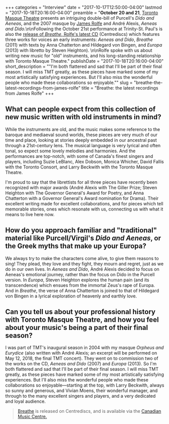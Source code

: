 +++
categories = "Interview"
date = "2017-10-17T12:50:00-04:00"
lastmod = "2017-10-18T20:16:00-04:00"
preamble = "**October 20 and 21**, [Toronto Masque Theatre](/scene/companies/toronto-masque-theatre/) presents an intriguing double-bill of Purcell's *Dido and Aeneas*, and the 2007 masque by [James Rolfe](/scene/people/james-rolfe/) and André Alexis, *Aeneas and Dido*.\n\nFollowing the October 21st performance at Trinity-St. Paul's is also the [release of *Breathe*, Rolfe's latest CD](http://www.jamesrolfe.ca/events/breathe-cd-release/) (Centrediscs) which features three works for voices an early instruments: *Aeneas and Dido*, *Breathe* (2011) with texts by Anna Chatterton and Hildegard von Bingen, and *Europa* (2013) with libretto by Steven Heighton). \n\nRolfe spoke with us about writing new music for \"old\" instruments, and his long-standing relationship with Toronto Masque Theatre."
publishDate = "2017-10-18T20:16:00-04:00"
short_description = "&quot;I&#039;m both flattered and sad that I&#039;ll be part of their final season. I will miss TMT greatly, as these pieces have marked some of my most artistically satisfying experiences. But I&#039;ll also miss the wonderful people who made these collaborations so enjoyable.&quot;"
slug = "breathe-the-latest-recordings-from-james-rolfe"
title = "Breathe: the latest recordings from James Rolfe"
+++

## What can people expect from this collection of new music written with old instruments in mind?

While the instruments are old, and the music makes some reference to the baroque and mediaeval sound worlds, these pieces are very much of our time and place, looking at stories deeply embedded in our ancestral past through a 21st-century lens. The musical language is very lyrical and often tonal, so expect some lovely melodies and harmonies. And the performances are top-notch, with some of Canada's finest singers and players, including Suzie LeBlanc, Alex Dobson, Monica Whicher, David Fallis with the Toronto Consort, and Larry Beckwith with the Toronto Masque Theatre.

I'm proud to say that the librettists for all three pieces have recently been recognized with major awards (André Alexis with The Giller Prize; Steven Heighton with The Governor General's Award for Poetry, and Anna Chatterton with a Governor General's Award nomination for Drama). Their excellent writing made for excellent collaborations, and for pieces which tell memorable stories, ones which resonate with us, connecting us with what it means to live here now.

## How do you approach familiar and "traditional" material like Purcell/Virgil's *Dido and Aeneas*, or the Greek myths that make up your Europa?

We always try to make the characters come alive, to give them reasons to sing! They plead, they love and they fight, they mourn and regret, just as we do in our own lives. In *Aeneas and Dido*, André Alexis decided to focus on Aeneas's emotional journey, rather than the focus on Dido in the Purcell version. In *Europa*, Steven Heighton explores the human pain (and its transcendence) which ensues from the immortal Zeus's rape of Europa. And in *Breathe*, the verse of Anna Chatterton is joined to that of Hildegard von Bingen in a lyrical exploration of heavenly and earthly love.

## Can you tell us about your professional history with Toronto Masque Theatre, and how you feel about your music's being a part of their final season?

I was part of TMT's inaugural season in 2004 with my masque *Orpheus and Eurydice* (also written with André Alexis; an excerpt will be performed on May 12, 2018, the final TMT concert). They went on to commission two of the works on the CD, *Aeneas and Dido* (2007) and *Europa* (2013). So I'm both flattered and sad that I'll be part of their final season. I will miss TMT greatly, as these pieces have marked some of my most artistically satisfying experiences. But I'll also miss the wonderful people who made these collaborations so enjoyable—starting at the top, with Larry Beckwith, always so sunny and generous, and Vivian Moens, their wonderful manager, and through to the many excellent singers and players, and a very dedicated and loyal audience.

>[Breathe](https://www.musiccentre.ca/node/149408) is released on Centrediscs, and is available via the [Canadian Music Centre.](https://www.musiccentre.ca/node/149408)
